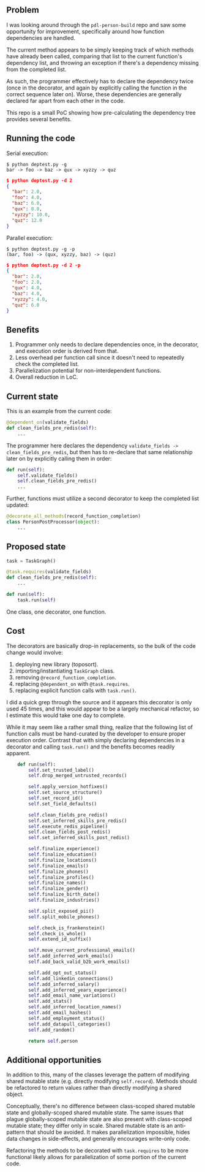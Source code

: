 Problem
-------
I was looking around through the `pdl-person-build` repo and saw some
opportunity for improvement, specifically around how function dependencies are
handled.

The current method appears to be simply keeping track of which methods have
already been called, comparing that list to the current function's dependency
list, and throwing an exception if there's a dependency missing from the
completed list.

As such, the programmer effectively has to declare the dependency twice (once in
the decorator, and again by explicitly calling the function in the correct
sequence later on). Worse, these dependencies are generally declared far apart
from each other in the code.

This repo is a small PoC showing how pre-calculating the dependency tree
provides several benefits.

Running the code
----------------
Serial execution:
```
$ python deptest.py -g
bar -> foo -> baz -> qux -> xyzzy -> quz
```

```json
$ python deptest.py -d 2
{
  "bar": 2.0,
  "foo": 4.0,
  "baz": 6.0,
  "qux": 8.0,
  "xyzzy": 10.0,
  "quz": 12.0
}
```
Parallel execution:
```
$ python deptest.py -g -p
(bar, foo) -> (qux, xyzzy, baz) -> (quz)
```

```json
$ python deptest.py -d 2 -p
{
  "bar": 2.0,
  "foo": 2.0,
  "qux": 4.0,
  "baz": 4.0,
  "xyzzy": 4.0,
  "quz": 6.0
}
```

Benefits
--------
1. Programmer only needs to declare dependencies once, in the decorator, and
execution order is derived from that.
2. Less overhead per function call since it doesn't need to repeatedly check the
completed list.
3. Parallelization potential for non-interdependent functions.
4. Overall reduction in LoC.

Current state
-------------
This is an example from the current code:
```python
@dependent_on(validate_fields)
def clean_fields_pre_redis(self):
    ...
```

The programmer here declares the dependency
`validate_fields -> clean_fields_pre_redis`, but then has to re-declare that
same relationship later on by explicitly calling them in order:

```python
def run(self):
    self.validate_fields()
    self.clean_fields_pre_redis()
    ...
```

Further, functions must utilize a second decorator to keep the completed list
updated:

```python
@decorate_all_methods(record_function_completion)
class PersonPostProcessor(object):
    ...
```

Proposed state
--------------
```python
task = TaskGraph()

@task.requires(validate_fields)
def clean_fields_pre_redis(self):
    ...
```

```python
def run(self):
    task.run(self)
```
One class, one decorator, one function.

Cost
----
The decorators are basically drop-in replacements, so the bulk of the code
change would involve:
1. deploying new library (toposort).
2. importing/instantiating `TaskGraph` class.
3. removing `@record_function_completion`.
4. replacing `@dependent_on` with `@task.requires`.
5. replacing explicit function calls with `task.run()`.

I did a quick grep through the source and it appears this decorator
is only used 45 times, and this would appear to be a largely mechanical
refactor, so I estimate this would take one day to complete.

While it may seem like a rather small thing, realize that the following list of
function calls must be hand-curated by the developer to ensure proper execution
order. Contrast that with simply declaring dependencies in a decorator and
calling `task.run()` and the benefits becomes readily apparent.



```python
    def run(self):
        self.set_trusted_label()
        self.drop_merged_untrusted_records()

        self.apply_version_hotfixes()
        self.set_source_structure()
        self.set_record_id()
        self.set_field_defaults()

        self.clean_fields_pre_redis()
        self.set_inferred_skills_pre_redis()
        self.execute_redis_pipeline()
        self.clean_fields_post_redis()
        self.set_inferred_skills_post_redis()

        self.finalize_experience()
        self.finalize_education()
        self.finalize_locations()
        self.finalize_emails()
        self.finalize_phones()
        self.finalize_profiles()
        self.finalize_names()
        self.finalize_gender()
        self.finalize_birth_date()
        self.finalize_industries()

        self.split_exposed_pii()
        self.split_mobile_phones()

        self.check_is_frankenstein()
        self.check_is_whole()
        self.extend_id_suffix()

        self.move_current_professional_emails()
        self.add_inferred_work_emails()
        self.add_back_valid_b2b_work_emails()

        self.add_opt_out_status()
        self.add_linkedin_connections()
        self.add_inferred_salary()
        self.add_inferred_years_experience()
        self.add_email_name_variations()
        self.add_stats()
        self.add_inferred_location_names()
        self.add_email_hashes()
        self.add_employment_status()
        self.add_datapull_categories()
        self.add_random()

        return self.person
```

Additional opportunities
------------------------
In addition to this, many of the classes leverage the pattern of modifying
shared mutable state (e.g. directly modifying `self.record`). Methods should be
refactored to return values rather than directly modifying a shared object.

Conceptually, there's no difference between class-scoped shared mutable state
and globally-scoped shared mutable state. The same issues that plague
globally-scoped mutable state are also present with class-scoped mutable state;
they differ only in scale. Shared mutable state is an anti-pattern that should
be avoided. It makes parallelization impossible, hides data changes in
side-effects, and generally encourages write-only code.

Refactoring the methods to be decorated with `task.requires` to be more
functional likely allows for parallelization of some portion of the current
code.
